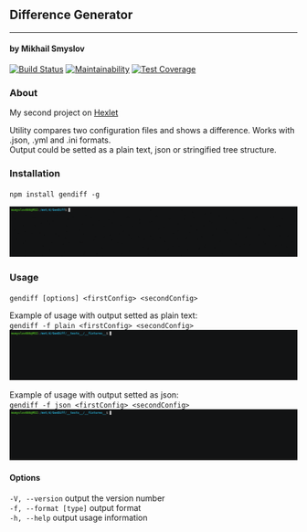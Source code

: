 ## Difference Generator
______________________
#### by Mikhail Smyslov

[![Build Status](https://travis-ci.com/mikhailsmyslov/backend-project-lvl2.svg?branch=master)](https://travis-ci.com/mikhailsmyslov/backend-project-lvl2)
[![Maintainability](https://api.codeclimate.com/v1/badges/4a4251574ea3f5906735/maintainability)](https://codeclimate.com/github/mikhailsmyslov/backend-project-lvl2/maintainability)
[![Test Coverage](https://api.codeclimate.com/v1/badges/4a4251574ea3f5906735/test_coverage)](https://codeclimate.com/github/mikhailsmyslov/backend-project-lvl2/test_coverage)

### About
My second project on [Hexlet](https://ru.hexlet.io)  

Utility compares two configuration files and shows a difference. Works with .json, .yml and .ini formats.  
Output could be setted as a plain text, json or stringified tree structure.

### Installation
`npm install gendiff -g`  

![Installation demo](https://github.com/mikhailsmyslov/Pictures/blob/master/gendiff/demo_installation.gif?raw=true)

### Usage
`gendiff [options] <firstConfig> <secondConfig>`  

Example of usage with output setted as plain text:  
`gendiff -f plain <firstConfig> <secondConfig>`   
![Plain demo](https://github.com/mikhailsmyslov/Pictures/blob/master/gendiff/demo_plain.gif?raw=true)
  
Example of usage with output setted as json:  
`gendiff -f json <firstConfig> <secondConfig>`   
![JSON demo](https://github.com/mikhailsmyslov/Pictures/blob/master/gendiff/demo_json.gif?raw=true)
  
#### Options
  `-V, --version`        output the version number  
  `-f, --format [type]`  output format  
  `-h, --help`           output usage information  

